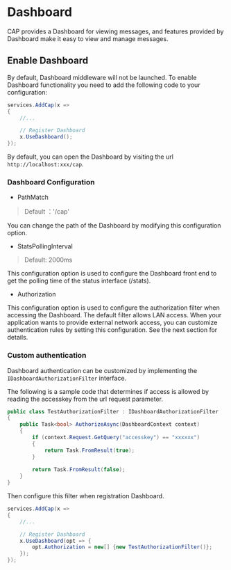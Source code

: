 # Dashboard

CAP provides a Dashboard for viewing messages, and features provided by Dashboard make it easy to view and manage messages.

## Enable Dashboard

By default, Dashboard middleware will not be launched. To enable Dashboard functionality you need to add the following code to your configuration:

```C#
services.AddCap(x =>
{
    //...

    // Register Dashboard
    x.UseDashboard();
});
```

By default, you can open the Dashboard by visiting the url `http://localhost:xxx/cap`.

### Dashboard Configuration

* PathMatch

> Default ：'/cap'

You can change the path of the Dashboard by modifying this configuration option.

* StatsPollingInterval

> Default: 2000ms

This configuration option is used to configure the Dashboard front end to get the polling time of the status interface (/stats).

* Authorization

This configuration option is used to configure the authorization filter when accessing the Dashboard. The default filter allows LAN access. When your application wants to provide external network access, you can customize authentication rules by setting this configuration. See the next section for details.

### Custom authentication

Dashboard authentication can be customized by implementing the `IDashboardAuthorizationFilter` interface.

The following is a sample code that determines if access is allowed by reading the accesskey from the url request parameter.

```C#
public class TestAuthorizationFilter : IDashboardAuthorizationFilter
{
    public Task<bool> AuthorizeAsync(DashboardContext context)
    {
        if (context.Request.GetQuery("accesskey") == "xxxxxx")
        {
            return Task.FromResult(true);
        }
        
        return Task.FromResult(false);
    }
}
```

Then configure this filter when registration Dashboard.

```C#
services.AddCap(x =>
{
    //...

    // Register Dashboard
    x.UseDashboard(opt => {
        opt.Authorization = new[] {new TestAuthorizationFilter()};
    });
});
```
